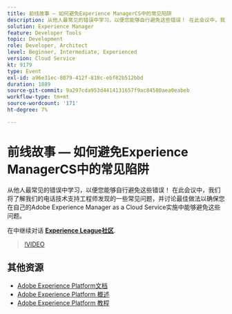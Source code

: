 ```yaml
---
title: 前线故事 — 如何避免Experience ManagerCS中的常见陷阱
description: 从他人最常见的错误中学习，以便您能够自行避免这些错误！ 在此会议中，我们将了解我们的电话技术支持工程师发现的一些常见问题，并讨论最佳做法以确保您在自己的Adobe Experience Manager as a Cloud Service实施中能够避免这些问题。
solution: Experience Manager
feature: Developer Tools
topic: Development
role: Developer, Architect
level: Beginner, Intermediate, Experienced
version: Cloud Service
kt: 9179
type: Event
exl-id: a96e31ec-8079-412f-818c-ebf82b512bbd
duration: 1889
source-git-commit: 9a297cda953d4414131657f9ac84580aea0eabeb
workflow-type: tm+mt
source-wordcount: '171'
ht-degree: 7%

---
```


# 前线故事 — 如何避免Experience ManagerCS中的常见陷阱

从他人最常见的错误中学习，以便您能够自行避免这些错误！ 在此会议中，我们将了解我们的电话技术支持工程师发现的一些常见问题，并讨论最佳做法以确保您在自己的Adobe Experience Manager as a Cloud Service实施中能够避免这些问题。

在中继续对话 **[Experience League社区](https://adobe.ly/3kLQK3j)**.

>[!VIDEO](https://video.tv.adobe.com/v/337852/?quality=12&learn=on&hidetitle=true)

## 其他资源

- [Adobe Experience Platform文档](https://experienceleague.adobe.com/docs/experience-platform.html)
- [Adobe Experience Platform 概述](https://experienceleague.adobe.com/docs/experience-platform/landing/home.html?lang=zh-Hans)
- [Adobe Experience Platform 教程](https://experienceleague.adobe.com/docs/platform-learn/tutorials/overview.html?lang=en)
